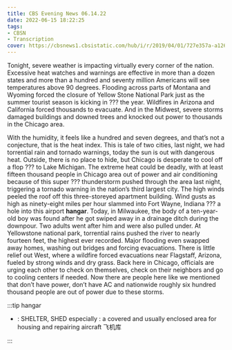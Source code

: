 ```yaml
---
title: CBS Evening News 06.14.22
date: 2022-06-15 18:22:25
tags:
- CBSN
- Transcription
cover: https://cbsnews1.cbsistatic.com/hub/i/r/2019/04/01/727e357a-a126-4138-a2c5-4d3222669d57/thumbnail/640x360/3ff2761028dc5c65cc4f07acd54bcd5c/cbsn2-logo-1920x1080.jpg
---
```

Tonight, severe weather is impacting virtually every corner of the nation. Excessive heat watches and warnings are effective in more than a dozen states and more than a hundred and seventy million Americans will see temperatures above 90 degrees. Flooding across parts of Montana and Wyoming forced the closure of Yellow Stone National Park just as the summer tourist season is kicking in ??? the year. Wildfires in Arizona and California forced thousands to evacuate. And in the Midwest, severe storms damaged buildings and downed trees and knocked out power to thousands in the Chicago area.

With the humidity, it feels like a hundred and seven degrees, and that’s not a conjecture, that is the heat index. This is tale of two cities, last night, we had torrential rain and tornado warnings, today the sun is out with dangerous heat. Outside, there is no place to hide, but Chicago is desperate to cool off a flop ??? to Lake Michigan. The extreme heat could be deadly, with at least fifteen thousand people in Chicago area out of power and air conditioning because of this super ??? thunderstorm pushed through the area last night, triggering a tornado warning in the nation’s third largest city. The high winds peeled the roof off this three-storeyed apartment building. Wind gusts as high as ninety-eight miles per hour slammed into Fort Wayne, Indiana ??? a hole into this airport **hangar**. Today, in Milwaukee, the body of a ten-year-old boy was found after he got swiped away in a drainage ditch during the downpour. Two adults went after him and were also pulled under. At Yellowstone national park, torrential rains pushed the river to nearly fourteen feet, the highest ever recorded. Major flooding even swapped away homes, washing out bridges and forcing evacuations. There is little relief out West, where a wildfire forced evacuations near Flagstaff, Arizona, fueled by strong winds and dry grass. Back here in Chicago, officials are urging each other to check on themselves, check on their neighbors and go to cooling centers if needed. Now there are people here like we mentioned that don’t have power, don’t have AC and nationwide roughly six hundred thousand people are out of power due to these storms. 

:::tip hangar

- : SHELTER, SHED especially : a covered and usually enclosed area for housing and repairing aircraft 飞机库
  
:::
